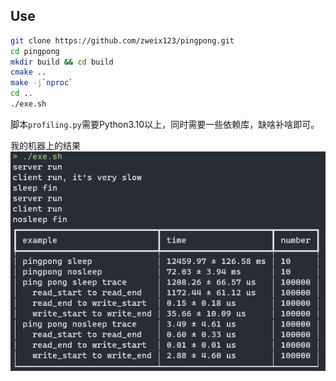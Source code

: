 
## Use

```bash
git clone https://github.com/zweix123/pingpong.git
cd pingpong
mkdir build && cd build
cmake ..
make -j`nproc`
cd ..
./exe.sh
```

脚本`profiling.py`需要Python3.10以上，同时需要一些依赖库，缺啥补啥即可。

我的机器上的结果  
![我的机器上的结果](./result.png)
